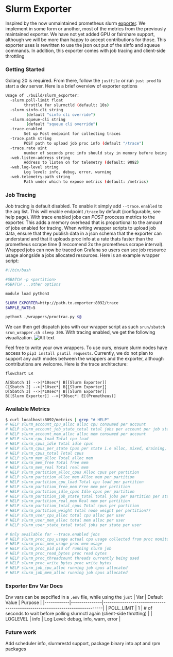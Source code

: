 # Slurm Exporter

Inspired by the now unmaintained prometheus slurm [exporter](https://github.com/vpenso/prometheus-slurm-exporter). We implement in some form or another, most of the
metrics from the previously maintained exporter. We have not yet added GPU or fairshare support, although we will be more than happy to accept contributions for those.
This exporter uses is rewritten to use the json out put of the sinfo and squeue commands. In addition, this exporter comes with job tracing and client-side throttling

### Getting Started
Golang 20 is required. From there, follow the `justfile` or run `just prod` to start a dev server. Here is a brief overview of exporter options

```bash
Usage of ./build/slurm_exporter:
  -slurm.poll-limit float
        throttle for slurmctld (default: 10s)
  -slurm.sinfo-cli string
         (default "sinfo cli override")
  -slurm.squeue-cli string
         (default "squeue cli override")
  -trace.enabled
        Set up Post endpoint for collecting traces
  -trace.path string
        POST path to upload job proc info (default "/trace")
  -trace.rate uint
        number of seconds proc info should stay in memory before being marked as stale
  -web.listen-address string
        Address to listen on for telemetry (default: 9092)
  -web.log-level string
        Log level: info, debug, error, warning
  -web.telemetry-path string
        Path under which to expose metrics (default: /metrics)
```

### Job Tracing
Job tracing is default disabled. To enable it simply add `--trace.enabled` to the arg list. This will enable endpoint `/trace` by default (configurable, see help page).
With trace enabled jobs can _POST_ proccess metrics to the exporter. This adds a memory overhead that is proportional to the amount of jobs enabled for tracing.
When writing wrapper scripts to upload job data, ensure that they publish data in a json schema that the exporter can understand and that it uploads proc info at a rate thats faster than the prometheus scrape time (I reccomend 2x the prometheus scrape interval). Wrapped jobs can now be traced on Grafana so users can see job resource usage
alongside a jobs allocated resources. Here is an example wrapper script:

```bash
#!/bin/bash

#SBATCH -p <partition>
#SBATCH ...other options

module load python3

SLURM_EXPORTER=http://path.to.exporter:8092/trace
SAMPLE_RATE=5

python3 ./wrappers/proctrac.py $@
```

We can then get dispatch jobs with our wrapper script as such `srun/sbatch srun_wrapper.sh sleep 300`. With tracing enabled, we get the following visualization.
![Alt text](<images/trace_example.png>)


Feel free to write your own wrappers. To use ours, ensure slurm nodes have access to `pip3 install psutil requests`. Currently, we do not plan to support any auth modes between the wrappers and the exporter, although contributions are welcome.
Here is the trace architecture:
```mermaid
flowchart LR

A[Sbatch 1] -->|*10sec*| B[[Slurm Exporter]]
C[Sbatch 2] -->|*10sec*| B[[Slurm Exporter]]
D[Sbatch 3] -->|*10sec*| B[[Slurm Exporter]]
B[[Slurm Exporter]] -->|*30sec*| E[(Prometheus)]
```

### Available Metrics
```bash
$ curl localhost:8092/metrics | grep "# HELP"
# HELP slurm_account_cpu_alloc alloc cpu consumed per account
# HELP slurm_account_job_state_total total jobs per account per job state
# HELP slurm_account_mem_alloc alloc mem consumed per account
# HELP slurm_cpu_load Total cpu load
# HELP slurm_cpus_idle Total idle cpus
# HELP slurm_cpus_per_state Cpus per state i.e alloc, mixed, draining, etc.
# HELP slurm_cpus_total Total cpus
# HELP slurm_mem_alloc Total alloc mem
# HELP slurm_mem_free Total free mem
# HELP slurm_mem_real Total real mem
# HELP slurm_partition_alloc_cpus Alloc cpus per partition
# HELP slurm_partition_alloc_mem Alloc mem per partition
# HELP slurm_partition_cpu_load Total cpu load per partition
# HELP slurm_partition_free_mem Free mem per partition
# HELP slurm_partition_idle_cpus Idle cpus per partition
# HELP slurm_partition_job_state_total total jobs per partition per state
# HELP slurm_partition_real_mem Real mem per partition
# HELP slurm_partition_total_cpus Total cpus per partition
# HELP slurm_partition_weight Total node weight per partition??
# HELP slurm_user_cpu_alloc total cpu alloc per user
# HELP slurm_user_mem_alloc total mem alloc per user
# HELP slurm_user_state_total total jobs per state per user

# Only available for --trace.enabled jobs
# HELP slurm_proc_cpu_usage actual cpu usage collected from proc monitor
# HELP slurm_proc_mem_usage proc mem usage
# HELP slurm_proc_pid pid of running slurm job
# HELP slurm_proc_read_bytes proc read bytes
# HELP slurm_proc_threadcount threads currently being used
# HELP slurm_proc_write_bytes proc write bytes
# HELP slurm_job_cpu_alloc running job cpus allocated
# HELP slurm_job_mem_alloc running job cpus allocated
```

### Exporter Env Var Docs
Env vars can be sepcified in a `.env` file, while using the `just`
| Var        | Default Value | Purpose                                                                     |
|------------|---------------|-----------------------------------------------------------------------------|
| POLL_LIMIT | 1             | # of seconds to wait before polling slurmctl again (client-side throtting)  |
| LOGLEVEL   | info          | Log Level: debug, info, warn, error                                         |


### Future work
Add scheduler info, slurmrestd support, package binary into apt and rpm packages
